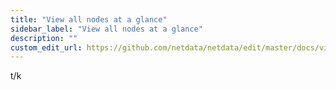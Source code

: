 ```yaml
---
title: "View all nodes at a glance"
sidebar_label: "View all nodes at a glance"
description: ""
custom_edit_url: https://github.com/netdata/netdata/edit/master/docs/visualize/view-all-nodes.md
---
```




t/k
